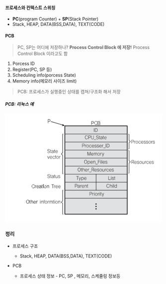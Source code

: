 #### 프로세스와 컨텍스트 스위칭

* **PC**(program Counter) + **SP**(Stack Pointer)
* Stack, HEAP, DATA(BSS,DATA), TEXT(CODE)

#### PCB 
> PC, SP는 어디에 저장하나?
**Process Control Block 에 저장!**
Process Control Block 이라고도 함
1. Porcess ID
2. Register(PC, SP 등)
3. Scheduling info(porcess State) 
4. Memory info(메모리 사이즈 limit) 

> PCB: 프로세스가 실행중인 상태를 캡쳐/구조화 해서 저장

##### PCB: 리눅스 예

![Heap](img/23-4.png)


### 정리
* 프로세스 구조
    * Stack, HEAP, DATA(BSS,DATA), TEXT(CODE)

* PCB 
    * 프로세스 상태 정보 - PC, SP , 메모리, 스케쥴링 정보등 